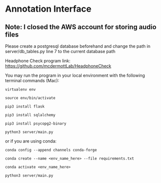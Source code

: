 # Annotation Interface

## Note: I closed the AWS account for storing audio files

Please create a postgresql database beforehand and change the path in server/db_tables.py line 7 to the current database path

Headphone Check program link: https://github.com/mcdermottLab/HeadphoneCheck

You may run the program in your local environment with the following terminal commands (Mac):

```
virtualenv env

source env/bin/activate

pip3 install flask

pip3 install sqlalchemy

pip3 install psycopg2-binary

python3 server/main.py
```
or if you are using conda:

```
conda config --append channels conda-forge

conda create --name <env_name_here> --file requirements.txt

conda activate <env_name_here>

python3 server/main.py
```
